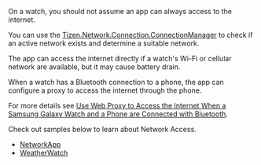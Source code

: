 ﻿On a watch, you should not assume an app can always access to the internet.

You can use the [Tizen.Network.Connection.ConnectionManager](https://samsung.github.io/TizenFX/stable/api/Tizen.Network.Connection.ConnectionManager.html) to check if an active network exists and determine a suitable network.

The app can access the internet directly if a watch's Wi-Fi or cellular network are available, but it may cause battery drain.

When a watch has a Bluetooth connection to a phone, the app can configure a proxy to access the internet through the phone.

For more details see [Use Web Proxy to Access the Internet When a Samsung Galaxy Watch and a Phone are Connected with Bluetooth](https://developer.samsung.com/tizen/blog/en-us/2019/08/14/tizen190814).

Check out samples below to learn about Network Access.

 - [NetworkApp](https://github.com/Samsung/Tizen-CSharp-Samples/tree/master/Wearable/NetworkApp)
 - [WeatherWatch](https://github.com/Samsung/Tizen-CSharp-Samples/tree/master/Wearable/WeatherWatch)